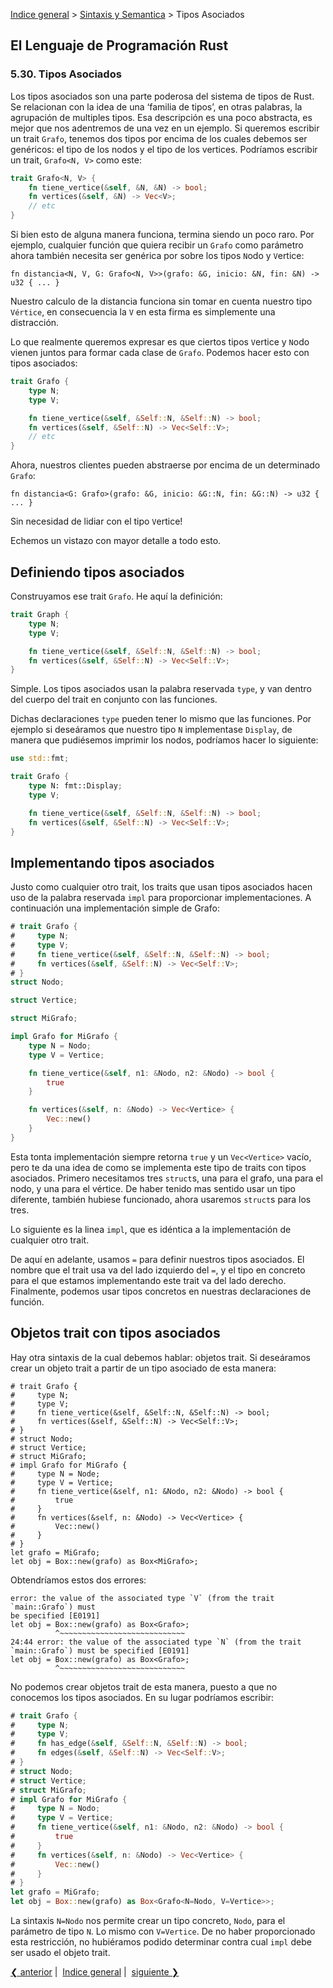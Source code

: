 [Indice general](_index.md) >
[Sintaxis y Semantica](ch05-00-syntax-and-semantics.md) > Tipos Asociados

## El Lenguaje de Programación Rust

### 5.30. Tipos Asociados

Los tipos asociados son una parte poderosa del sistema de tipos de Rust. Se
relacionan con la idea de una ‘familia de tipos’, en otras palabras, la
agrupación de multiples tipos. Esa descripción es una poco abstracta, es mejor
que nos adentremos de una vez en un ejemplo. Si queremos escribir un trait
`Grafo`, tenemos dos tipos por encima de los cuales debemos ser genéricos: el
tipo de los nodos y el tipo de los vertices. Podríamos escribir un trait,
`Grafo<N, V>` como este:

```rust
trait Grafo<N, V> {
    fn tiene_vertice(&self, &N, &N) -> bool;
    fn vertices(&self, &N) -> Vec<V>;
    // etc
}
```

Si bien esto de alguna manera funciona, termina siendo un poco raro. Por
ejemplo, cualquier función que quiera recibir un `Grafo` como parámetro ahora
también necesita ser genérica por sobre los tipos `N`odo y `V`ertice:

```rust,ignore
fn distancia<N, V, G: Grafo<N, V>>(grafo: &G, inicio: &N, fin: &N) -> u32 { ... }
```

Nuestro calculo de la distancia funciona sin tomar en cuenta nuestro tipo
`Vértice`, en consecuencia la `V` en esta firma es simplemente una distracción.

Lo que realmente queremos expresar es que ciertos tipos `V`ertice y `N`odo
vienen juntos para formar cada clase de `Grafo`. Podemos hacer esto con tipos
asociados:

```rust
trait Grafo {
    type N;
    type V;

    fn tiene_vertice(&self, &Self::N, &Self::N) -> bool;
    fn vertices(&self, &Self::N) -> Vec<Self::V>;
    // etc
}
```

Ahora, nuestros clientes pueden abstraerse por encima de un determinado `Grafo`:

```rust,ignore
fn distancia<G: Grafo>(grafo: &G, inicio: &G::N, fin: &G::N) -> u32 { ... }
```

Sin necesidad de lidiar con el tipo `V`ertice!

Echemos un vistazo con mayor detalle a todo esto.

## Definiendo tipos asociados

Construyamos ese trait `Grafo`. He aquí la definición:

```rust
trait Graph {
    type N;
    type V;

    fn tiene_vertice(&self, &Self::N, &Self::N) -> bool;
    fn vertices(&self, &Self::N) -> Vec<Self::V>;
}
```

Simple. Los tipos asociados usan la palabra reservada `type`, y van dentro del
cuerpo del trait en conjunto con las funciones.

Dichas declaraciones `type` pueden tener lo mismo que las funciones. Por ejemplo
si deseáramos que nuestro tipo `N` implementase `Display`, de manera que
pudiésemos imprimir los nodos, podríamos hacer lo siguiente:

```rust
use std::fmt;

trait Grafo {
    type N: fmt::Display;
    type V;

    fn tiene_vertice(&self, &Self::N, &Self::N) -> bool;
    fn vertices(&self, &Self::N) -> Vec<Self::V>;
}
```

## Implementando tipos asociados

Justo como cualquier otro trait, los traits que usan tipos asociados hacen uso
de la palabra reservada `impl` para proporcionar implementaciones. A
continuación una implementación simple de Grafo:

```rust
# trait Grafo {
#     type N;
#     type V;
#     fn tiene_vertice(&self, &Self::N, &Self::N) -> bool;
#     fn vertices(&self, &Self::N) -> Vec<Self::V>;
# }
struct Nodo;

struct Vertice;

struct MiGrafo;

impl Grafo for MiGrafo {
    type N = Nodo;
    type V = Vertice;

    fn tiene_vertice(&self, n1: &Nodo, n2: &Nodo) -> bool {
        true
    }

    fn vertices(&self, n: &Nodo) -> Vec<Vertice> {
        Vec::new()
    }
}
```

Esta tonta implementación siempre retorna `true` y un `Vec<Vertice>` vacío, pero
te da una idea de como se implementa este tipo de traits con tipos asociados.
Primero necesitamos tres `struct`s, una para el grafo, una para el nodo, y una
para el vértice. De haber tenido mas sentido usar un tipo diferente, también
hubiese funcionado, ahora usaremos `struct`s para los tres.

Lo siguiente es la linea `impl`, que es idéntica a la implementación de
cualquier otro trait.

De aquí en adelante, usamos `=` para definir nuestros tipos asociados. El nombre
que el trait usa va del lado izquierdo del `=`, y el tipo en concreto para el
que estamos implementando este trait va del lado derecho. Finalmente, podemos
usar tipos concretos en nuestras declaraciones de función.

## Objetos trait con tipos asociados

Hay otra sintaxis de la cual debemos hablar: objetos trait. Si deseáramos crear
un objeto trait a partir de un tipo asociado de esta manera:

```rust,ignore
# trait Grafo {
#     type N;
#     type V;
#     fn tiene_vertice(&self, &Self::N, &Self::N) -> bool;
#     fn vertices(&self, &Self::N) -> Vec<Self::V>;
# }
# struct Nodo;
# struct Vertice;
# struct MiGrafo;
# impl Grafo for MiGrafo {
#     type N = Node;
#     type V = Vertice;
#     fn tiene_vertice(&self, n1: &Nodo, n2: &Nodo) -> bool {
#         true
#     }
#     fn vertices(&self, n: &Nodo) -> Vec<Vertice> {
#         Vec::new()
#     }
# }
let grafo = MiGrafo;
let obj = Box::new(grafo) as Box<MiGrafo>;
```

Obtendríamos estos dos errores:

```text
error: the value of the associated type `V` (from the trait `main::Grafo`) must
be specified [E0191]
let obj = Box::new(grafo) as Box<Grafo>;
          ^~~~~~~~~~~~~~~~~~~~~~~~~~~~~
24:44 error: the value of the associated type `N` (from the trait
`main::Grafo`) must be specified [E0191]
let obj = Box::new(grafo) as Box<Grafo>;
          ^~~~~~~~~~~~~~~~~~~~~~~~~~~~~
```

No podemos crear objetos trait de esta manera, puesto a que no conocemos los
tipos asociados. En su lugar podríamos escribir:


```rust
# trait Grafo {
#     type N;
#     type V;
#     fn has_edge(&self, &Self::N, &Self::N) -> bool;
#     fn edges(&self, &Self::N) -> Vec<Self::V>;
# }
# struct Nodo;
# struct Vertice;
# struct MiGrafo;
# impl Grafo for MiGrafo {
#     type N = Nodo;
#     type V = Vertice;
#     fn tiene_vertice(&self, n1: &Nodo, n2: &Nodo) -> bool {
#         true
#     }
#     fn vertices(&self, n: &Nodo) -> Vec<Vertice> {
#         Vec::new()
#     }
# }
let grafo = MiGrafo;
let obj = Box::new(grafo) as Box<Grafo<N=Nodo, V=Vertice>>;
```

La sintaxis `N=Nodo` nos permite crear un tipo concreto, `Nodo`, para el
parámetro de tipo `N`. Lo mismo con `V=Vertice`. De no haber proporcionado esta
restricción, no hubiéramos podido determinar contra cual `impl` debe ser usado
el objeto trait.

[❮ anterior](ch05-29-casting-between-types.md)&nbsp;|&nbsp;
[Indice general](_index.md)&nbsp;|&nbsp;
[siguiente ❯](ch05-31-unsized-types.md)
